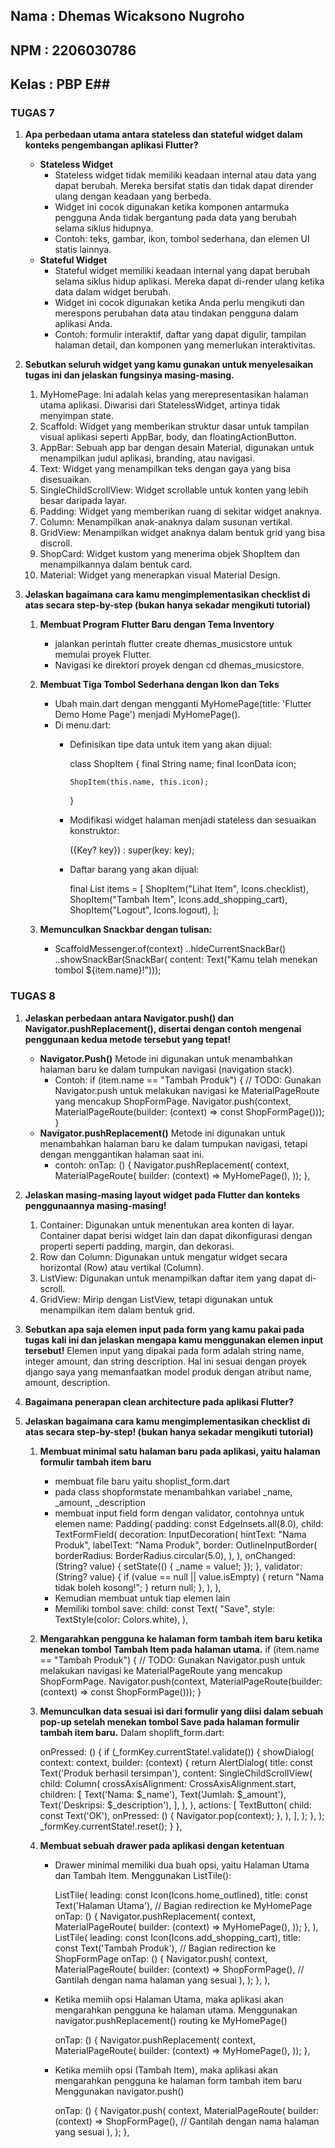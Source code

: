 ## Nama    :   Dhemas Wicaksono Nugroho
## NPM     :   2206030786
## Kelas   :   PBP E##

### **TUGAS 7**

1.  **Apa perbedaan utama antara stateless dan stateful widget dalam konteks pengembangan aplikasi Flutter?**
    *   **Stateless Widget**
        -   Stateless widget tidak memiliki keadaan internal atau data yang dapat berubah. Mereka bersifat statis dan tidak dapat dirender ulang   dengan keadaan yang berbeda.
        -   Widget ini cocok digunakan ketika komponen antarmuka pengguna Anda tidak bergantung pada data yang berubah selama siklus hidupnya.
        -   Contoh: teks, gambar, ikon, tombol sederhana, dan elemen UI statis lainnya.
    *   **Stateful Widget**
        -   Stateful widget memiliki keadaan internal yang dapat berubah selama siklus hidup aplikasi. Mereka dapat di-render ulang ketika data dalam widget berubah.
        -   Widget ini cocok digunakan ketika Anda perlu mengikuti dan merespons perubahan data atau tindakan pengguna dalam aplikasi Anda.
        -   Contoh: formulir interaktif, daftar yang dapat digulir, tampilan halaman detail, dan komponen yang memerlukan interaktivitas.
    
2.  **Sebutkan seluruh widget yang kamu gunakan untuk menyelesaikan tugas ini dan jelaskan fungsinya masing-masing.**
    1.  MyHomePage: Ini adalah kelas yang merepresentasikan halaman utama aplikasi. Diwarisi dari StatelessWidget, artinya tidak menyimpan state.
    2.  Scaffold: Widget yang memberikan struktur dasar untuk tampilan visual aplikasi seperti AppBar, body, dan floatingActionButton.
    3.  AppBar: Sebuah app bar dengan desain Material, digunakan untuk menampilkan judul aplikasi, branding, atau navigasi.
    4.  Text: Widget yang menampilkan teks dengan gaya yang bisa disesuaikan.
    5.  SingleChildScrollView: Widget scrollable untuk konten yang lebih besar daripada layar.
    6.  Padding: Widget yang memberikan ruang di sekitar widget anaknya.
    7.  Column: Menampilkan anak-anaknya dalam susunan vertikal.
    8.  GridView: Menampilkan widget anaknya dalam bentuk grid yang bisa discroll.
    9.  ShopCard: Widget kustom yang menerima objek ShopItem dan menampilkannya dalam bentuk card.
    10. Material: Widget yang menerapkan visual Material Design.

3.  **Jelaskan bagaimana cara kamu mengimplementasikan checklist di atas secara step-by-step (bukan hanya sekadar mengikuti tutorial)**
    1.  **Membuat Program Flutter Baru dengan Tema Inventory**
        -   jalankan perintah flutter create dhemas_musicstore untuk memulai proyek Flutter.
        -   Navigasi ke direktori proyek dengan cd dhemas_musicstore.
    2.  **Membuat Tiga Tombol Sederhana dengan Ikon dan Teks**
        -   Ubah main.dart dengan mengganti MyHomePage(title: 'Flutter Demo Home Page') menjadi MyHomePage().
        -   Di menu.dart:
            *   Definisikan tipe data untuk item yang akan dijual:

                class ShopItem {
                    final String name;
                    final IconData icon;

                    ShopItem(this.name, this.icon);
                }

            *   Modifikasi widget halaman menjadi stateless dan sesuaikan konstruktor:

                ({Key? key}) : super(key: key);
            
            *   Daftar barang yang akan dijual:
                
                final List<ShopItem> items = [
                    ShopItem("Lihat Item", Icons.checklist),
                    ShopItem("Tambah Item", Icons.add_shopping_cart),
                    ShopItem("Logout", Icons.logout),
                ];

    3.  **Memunculkan Snackbar dengan tulisan:**
        -   ScaffoldMessenger.of(context)
            ..hideCurrentSnackBar()
            ..showSnackBar(SnackBar(
                content: Text("Kamu telah menekan tombol ${item.name}!")));


### **TUGAS 8**

1.  **Jelaskan perbedaan antara Navigator.push() dan Navigator.pushReplacement(), disertai dengan contoh mengenai penggunaan kedua metode tersebut yang tepat!**
    -   **Navigator.Push()**
        Metode ini digunakan untuk menambahkan halaman baru ke dalam tumpukan navigasi (navigation stack).
        -   Contoh: 
            if (item.name == "Tambah Produk") {
              // TODO: Gunakan Navigator.push untuk melakukan navigasi ke MaterialPageRoute yang mencakup ShopFormPage.
              Navigator.push(context,
              MaterialPageRoute(builder: (context) => const ShopFormPage()));
            }
    -   **Navigator.pushReplacement()**
        Metode ini digunakan untuk menambahkan halaman baru ke dalam tumpukan navigasi, tetapi dengan menggantikan halaman saat ini.
        -   contoh:
            onTap: () {
              Navigator.pushReplacement(
                  context,
                  MaterialPageRoute(
                    builder: (context) => MyHomePage(),
                  ));
            },

2.  **Jelaskan masing-masing layout widget pada Flutter dan konteks penggunaannya masing-masing!**
    1.  Container:
        Digunakan untuk menentukan area konten di layar. Container dapat berisi widget lain dan dapat dikonfigurasi dengan properti seperti padding, margin, dan dekorasi.
    2.  Row dan Column:
        Digunakan untuk mengatur widget secara horizontal (Row) atau vertikal (Column). 
    3.  ListView:
        Digunakan untuk menampilkan daftar item yang dapat di-scroll. 
    4.  GridView:
        Mirip dengan ListView, tetapi digunakan untuk menampilkan item dalam bentuk grid.

3.  **Sebutkan apa saja elemen input pada form yang kamu pakai pada tugas kali ini dan jelaskan mengapa kamu menggunakan elemen input tersebut!**
    Elemen input yang dipakai pada form adalah string name, integer amount, dan string description. Hal ini sesuai dengan proyek django saya yang memanfaatkan model produk dengan atribut name, amount, description.

4.  **Bagaimana penerapan clean architecture pada aplikasi Flutter?**

5.  **Jelaskan bagaimana cara kamu mengimplementasikan checklist di atas secara step-by-step! (bukan hanya sekadar mengikuti tutorial)**
    1.  **Membuat minimal satu halaman baru pada aplikasi, yaitu halaman formulir tambah item baru**
        -   membuat file baru yaitu shoplist_form.dart
        -   pada class shopformstate menambahkan variabel _name, _amount, _description
        -   membuat input field form dengan validator, contohnya untuk elemen name:
            Padding(
                          padding: const EdgeInsets.all(8.0),
                          child: TextFormField(
                            decoration: InputDecoration(
                              hintText: "Nama Produk",
                              labelText: "Nama Produk",
                              border: OutlineInputBorder(
                                borderRadius: BorderRadius.circular(5.0),
                              ),
                            ),
                            onChanged: (String? value) {
                              setState(() {
                                _name = value!;
                              });
                            },
                            validator: (String? value) {
                              if (value == null || value.isEmpty) {
                                return "Nama tidak boleh kosong!";
                              }
                              return null;
                            },
                          ),
                        ),
        -   Kemudian membuat untuk tiap elemen lain
        -   Memiliki tombol save:
            child: const Text(
                              "Save",
                              style: TextStyle(color: Colors.white),
                            ),
    2.  **Mengarahkan pengguna ke halaman form tambah item baru ketika menekan tombol Tambah Item pada halaman utama.**
        if (item.name == "Tambah Produk") {
              // TODO: Gunakan Navigator.push untuk melakukan navigasi ke MaterialPageRoute yang mencakup ShopFormPage.
              Navigator.push(context,
              MaterialPageRoute(builder: (context) => const ShopFormPage()));
            }

    3.  **Memunculkan data sesuai isi dari formulir yang diisi dalam sebuah pop-up setelah menekan tombol Save pada halaman formulir tambah item baru.**
        Dalam shoplift_form.dart:

        onPressed: () {
            if (_formKey.currentState!.validate()) {
                showDialog(
                    context: context,
                    builder: (context) {
                        return AlertDialog(
                            title: const Text('Produk berhasil tersimpan'),
                            content: SingleChildScrollView(
                                child: Column(
                                    crossAxisAlignment:
                                    CrossAxisAlignment.start,
                                    children: [
                                        Text('Nama: $_name'),
                                        Text('Jumlah: $_amount'),
                                        Text('Deskripsi: $_description'),
                                    ],
                                ),
                            ),
                            actions: [
                                TextButton(
                                    child: const Text('OK'),
                                    onPressed: () {
                                        Navigator.pop(context);
                                    },
                                ),
                            ],
                        );
                    },
                );
                _formKey.currentState!.reset();
                }
            },
    4.  **Membuat sebuah drawer pada aplikasi dengan ketentuan**
        -   Drawer minimal memiliki dua buah opsi, yaitu Halaman Utama dan Tambah Item.
            Menggunakan ListTile():

            ListTile(
            leading: const Icon(Icons.home_outlined),
            title: const Text('Halaman Utama'),
            // Bagian redirection ke MyHomePage
            onTap: () {
              Navigator.pushReplacement(
                  context,
                  MaterialPageRoute(
                    builder: (context) => MyHomePage(),
                  ));
            },
            ),
            ListTile(
                leading: const Icon(Icons.add_shopping_cart),
                title: const Text('Tambah Produk'),
                // Bagian redirection ke ShopFormPage
                onTap: () {
                Navigator.push(
                    context,
                    MaterialPageRoute(
                    builder: (context) => ShopFormPage(), // Gantilah dengan nama halaman yang sesuai
                    ),
                );
                },
            ),
        
        -   Ketika memiih opsi Halaman Utama, maka aplikasi akan mengarahkan pengguna ke halaman utama.
            Menggunakan navigator.pushReplacement() routing ke MyHomePage()

            onTap: () {
              Navigator.pushReplacement(
                  context,
                  MaterialPageRoute(
                    builder: (context) => MyHomePage(),
                  ));
            },

        -   Ketika memiih opsi (Tambah Item), maka aplikasi akan mengarahkan pengguna ke halaman form tambah item baru
            Menggunakan navigator.push()

            onTap: () {
                Navigator.push(
                    context,
                    MaterialPageRoute(
                    builder: (context) => ShopFormPage(), // Gantilah dengan nama halaman yang sesuai
                    ),
                );
            },



            
            
